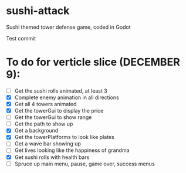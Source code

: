 # sushi-attack
Sushi themed tower defense game, coded in Godot

Test commit

# To do for verticle slice (DECEMBER 9):
- [ ] Get the sushi rolls animated, at least 3
- [x] Complete enemy animation in all directions
- [x] Get all 4 towers animated
- [x] Get the towerGui to display the price
- [ ] Get the towerGui to show range
- [ ] Get the path to show up
- [x] Get a background
- [x] Get the towerPlatforms to look like plates
- [ ] Get a wave bar showing up
- [ ] Get lives looking like the happiness of grandma
- [x] Get sushi rolls with health bars
- [ ] Spruce up main menu, pause, game over, success menus
